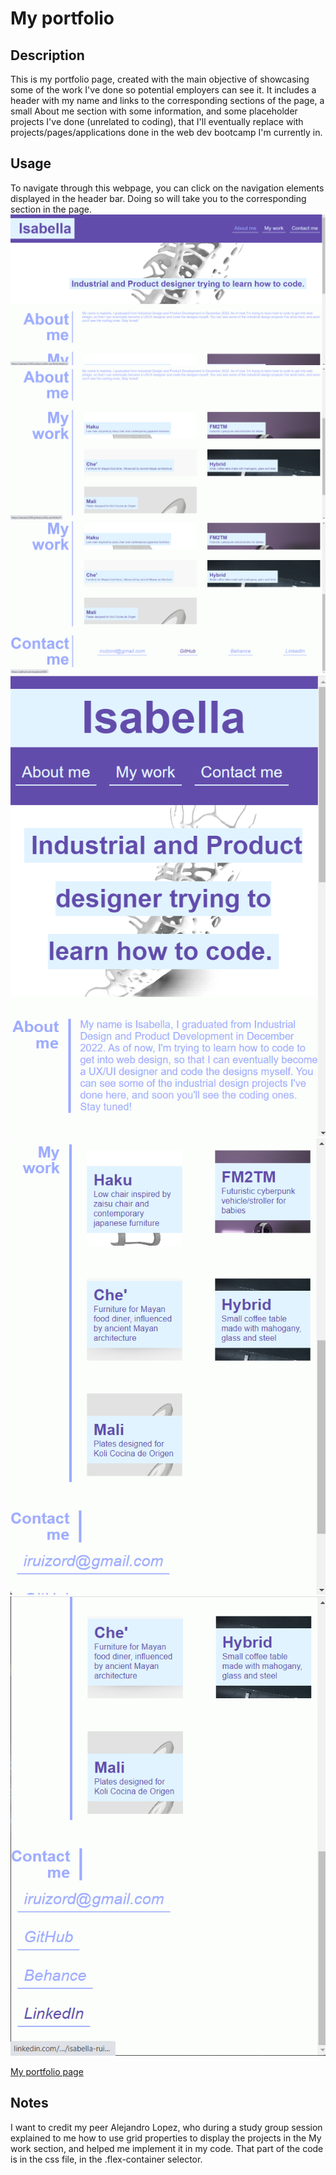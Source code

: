 # My portfolio

## Description

This is my portfolio page, created with the main objective of showcasing some of the work I've done so potential employers can see it.
It includes a header with my name and links to the corresponding sections of the page, a small About me section with some information, 
and some placeholder projects I've done (unrelated to coding), that I'll eventually replace with projects/pages/applications done in the web dev bootcamp I'm currently in. 


## Usage

To navigate through this webpage, you can click on the navigation elements displayed in the header bar. Doing so will take you to the corresponding section in the page.
![Screenshot showing the header and main image](./assets/images/screenshot1.png)
![Screenshot showing the about me section](./assets/images/screenshot2.png)
![Screenshot showing the my work section and the contact me footer](./assets/images/screenshot3.png)
![Screenshot showing the page in min. width](./assets/images/screenshot4.png)
![Screenshot showing the page in min. width](./assets/images/screenshot5.png)
![Screenshot showing the page in min. width](./assets/images/screenshot6.png)

[My portfolio page](https://isanator2000.github.io/My-portfolio/)

## Notes
I want to credit my peer Alejandro Lopez, who during a study group session explained to me how to use grid properties to display the projects in the My work section, 
and helped me implement it in my code. That part of the code is in the css file, in the .flex-container selector.
